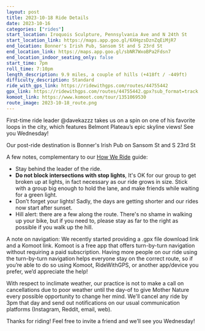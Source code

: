 ```yaml
---
layout: post
title: 2023-10-18 Ride Details
date: 2023-10-16
categories: ["rides"]
start_location: Iroquois Sculpture, Pennsylvania Ave and N 24th St
start_location_link: https://maps.app.goo.gl/6XHgzsDznZqEiMjR7
end_location: Bonner's Irish Pub, Sansom St and S 23rd St
end_location_link: https://maps.app.goo.gl/sbNR7WxoBPa2Fdsn7
end_location_indoor_seating_only: false
start_time: 7pm
roll_time: 7:10pm
length_description: 9.9 miles, a couple of hills (+418ft / -449ft)
difficulty_description: Standard
ride_with_gps_link: https://ridewithgps.com/routes/44755442
gpx_link: https://ridewithgps.com/routes/44755442.gpx?sub_format=track
komoot_link: https://www.komoot.com/tour/1351069530
route_image: 2023-10-18_route.png
---
```


First-time ride leader @davekazzz takes us on a spin on one of his favorite loops in the city, which features Belmont Plateau’s epic skyline views! See you Wednesday!

Our post-ride destination is Bonner's Irish Pub on Sansom St and S 23rd St

A few notes, complementary to our [How We Ride](https://wednightrides.org/how-we-ride/) guide:

* Stay behind the leader of the ride.
* **Do not block intersections with stop lights**, It's OK for our group to get broken up at lights, in fact necessary as our ride grows in size. Stick with a group big enough to hold the lane, and make friends while waiting for a green light.
* Don’t forget your lights! Sadly, the days are getting shorter and our rides now start after sunset.
* Hill alert: there are a few along the route. There's no shame in walking up your bike, but if you need to, please stay as far to the right as possible if you walk up the hill. 

A note on navigation: We recently started providing a .gpx file download link and a Komoot link. Komoot is a free app that offers turn-by-turn navigation without requiring a paid subscription. Having more people on our ride using the turn-by-turn navigation helps everyone stay on the correct route, so if you’re able to do so using Komoot, RideWithGPS, or another app/device you prefer, we’d appreciate the help!

With respect to inclimate weather, our practice is not to make a call on cancellations due to poor weather until the day-of to give Mother Nature every possible opportunity to change her mind. We'll cancel any ride by 3pm that day and send out notifications on our usual communication platforms (Instagram, Reddit, email, web). 

Thanks for riding! Feel free to invite a friend and we’ll see you Wednesday!
